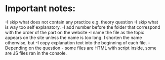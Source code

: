 # Important notes:
-I skip what does not contain any practice e.g. theory question
-I skip what is way too self explanatory.
-I add number before the folder that correspond with the order of the part on the website
-I name the file as the topic appears on the site unless the name is too long. I shorten the name otherwise, but 
-I copy explanation text into the beginning of each file.
-Depending on the question - some files are HTML with script inside, some are JS files ran in the console.
